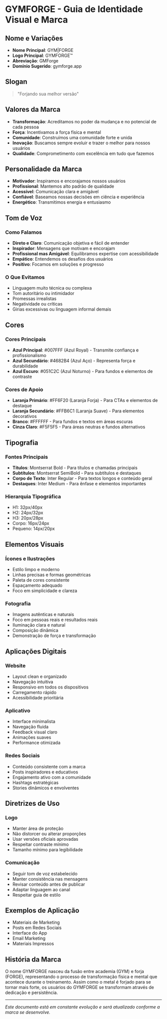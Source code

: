 # GYMFORGE - Guia de Identidade Visual e Marca

## Nome e Variações
- **Nome Principal**: GYM|FORGE
- **Logo Principal**: GYMFORGE™
- **Abreviação**: GMForge
- **Domínio Sugerido**: gymforge.app

## Slogan
> "Forjando sua melhor versão"

## Valores da Marca
- **Transformação**: Acreditamos no poder da mudança e no potencial de cada pessoa
- **Força**: Incentivamos a força física e mental
- **Comunidade**: Construímos uma comunidade forte e unida
- **Inovação**: Buscamos sempre evoluir e trazer o melhor para nossos usuários
- **Qualidade**: Comprometimento com excelência em tudo que fazemos

## Personalidade da Marca
- **Motivador**: Inspiramos e encorajamos nossos usuários
- **Profissional**: Mantemos alto padrão de qualidade
- **Acessível**: Comunicação clara e amigável
- **Confiável**: Baseamos nossas decisões em ciência e experiência
- **Energético**: Transmitimos energia e entusiasmo

## Tom de Voz
### Como Falamos
- **Direto e Claro**: Comunicação objetiva e fácil de entender
- **Inspirador**: Mensagens que motivam e encorajam
- **Profissional mas Amigável**: Equilibramos expertise com acessibilidade
- **Empático**: Entendemos os desafios dos usuários
- **Positivo**: Focamos em soluções e progresso

### O Que Evitamos
- Linguagem muito técnica ou complexa
- Tom autoritário ou intimidador
- Promessas irrealistas
- Negatividade ou críticas
- Gírias excessivas ou linguagem informal demais

## Cores
### Cores Principais
- **Azul Principal**: #007FFF (Azul Royal) - Transmite confiança e profissionalismo
- **Azul Secundário**: #4682B4 (Azul Aço) - Representa força e durabilidade
- **Azul Escuro**: #051C2C (Azul Noturno) - Para fundos e elementos de contraste

### Cores de Apoio
- **Laranja Primário**: #FF6F20 (Laranja Forja) - Para CTAs e elementos de destaque
- **Laranja Secundário**: #FFB6C1 (Laranja Suave) - Para elementos decorativos
- **Branco**: #FFFFFF - Para fundos e textos em áreas escuras
- **Cinza Claro**: #F5F5F5 - Para áreas neutras e fundos alternativos

## Tipografia
### Fontes Principais
- **Títulos**: Montserrat Bold - Para títulos e chamadas principais
- **Subtítulos**: Montserrat SemiBold - Para subtítulos e destaques
- **Corpo de Texto**: Inter Regular - Para textos longos e conteúdo geral
- **Destaques**: Inter Medium - Para ênfase e elementos importantes

### Hierarquia Tipográfica
- H1: 32px/40px
- H2: 24px/32px
- H3: 20px/28px
- Corpo: 16px/24px
- Pequeno: 14px/20px

## Elementos Visuais
### Ícones e Ilustrações
- Estilo limpo e moderno
- Linhas precisas e formas geométricas
- Paleta de cores consistente
- Espaçamento adequado
- Foco em simplicidade e clareza

### Fotografia
- Imagens autênticas e naturais
- Foco em pessoas reais e resultados reais
- Iluminação clara e natural
- Composição dinâmica
- Demonstração de força e transformação

## Aplicações Digitais
### Website
- Layout clean e organizado
- Navegação intuitiva
- Responsivo em todos os dispositivos
- Carregamento rápido
- Acessibilidade prioritária

### Aplicativo
- Interface minimalista
- Navegação fluida
- Feedback visual claro
- Animações suaves
- Performance otimizada

### Redes Sociais
- Conteúdo consistente com a marca
- Posts inspiradores e educativos
- Engajamento ativo com a comunidade
- Hashtags estratégicas
- Stories dinâmicos e envolventes

## Diretrizes de Uso
### Logo
- Manter área de proteção
- Não distorcer ou alterar proporções
- Usar versões oficiais aprovadas
- Respeitar contraste mínimo
- Tamanho mínimo para legibilidade

### Comunicação
- Seguir tom de voz estabelecido
- Manter consistência nas mensagens
- Revisar conteúdo antes de publicar
- Adaptar linguagem ao canal
- Respeitar guia de estilo

## Exemplos de Aplicação
- Materiais de Marketing
- Posts em Redes Sociais
- Interface do App
- Email Marketing
- Materiais Impressos

## História da Marca
O nome GYMFORGE nasceu da fusão entre academia (GYM) e forja (FORGE), representando o processo de transformação física e mental que acontece durante o treinamento. Assim como o metal é forjado para se tornar mais forte, os usuários do GYMFORGE se transformam através de dedicação e persistência.

---
*Este documento está em constante evolução e será atualizado conforme a marca se desenvolve.* 